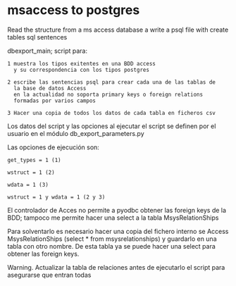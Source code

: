 # msaccess to postgres
Read the structure from a ms access database a write a psql file with create tables sql sentences

dbexport_main; script para:

    1 muestra los tipos exitentes en una BDD access
      y su correspondencia con los tipos postgres

    2 escribe las sentencias psql para crear cada una de las tablas de
      la base de datos Access
      en la actualidad no soporta primary keys o foreign relations
      formadas por varios campos

    3 Hacer una copia de todos los datos de cada tabla en ficheros csv

Los datos del script y las opciones al ejecutar el script se definen
    por el usuario en el módulo db_export_parameters.py

Las opciones de ejecución son:

    get_types = 1 (1)

    wstruct = 1 (2)

    wdata = 1 (3)

    wstruct = 1 y wdata = 1 (2 y 3)

El controlador de Acces no permite a pyodbc obtener las foreign keys de la
BDD; tampoco me permite hacer una select a la tabla MsysRelationShips

Para solventarlo es necesario hacer una copia del fichero interno se Access
MsysRelationShips (select * from msysrelationships) y guardarlo en una
tabla con otro nombre. De esta tabla ya se puede hacer una select para obtener
las foreign keys.

Warning. Actualizar la tabla de relaciones antes de ejecutarlo el script
para asegurarse que entran todas
